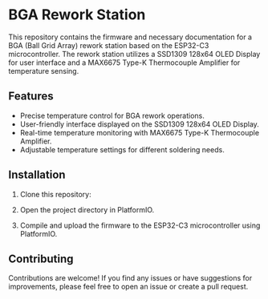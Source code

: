 # BGA Rework Station

This repository contains the firmware and necessary documentation for a BGA (Ball Grid Array) rework station based on the ESP32-C3 microcontroller. The rework station utilizes a SSD1309 128x64 OLED Display for user interface and a MAX6675 Type-K Thermocouple Amplifier for temperature sensing.

## Features

- Precise temperature control for BGA rework operations.
- User-friendly interface displayed on the SSD1309 128x64 OLED Display.
- Real-time temperature monitoring with MAX6675 Type-K Thermocouple Amplifier.
- Adjustable temperature settings for different soldering needs.

## Installation

1. Clone this repository:

2. Open the project directory in PlatformIO.

3. Compile and upload the firmware to the ESP32-C3 microcontroller using PlatformIO.

## Contributing

Contributions are welcome! If you find any issues or have suggestions for improvements, please feel free to open an issue or create a pull request.